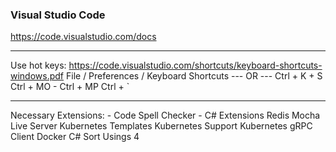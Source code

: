 ### Visual Studio Code

https://code.visualstudio.com/docs

---

Use hot keys: https://code.visualstudio.com/shortcuts/keyboard-shortcuts-windows.pdf
File / Preferences / Keyboard Shortcuts   --- OR --- Ctrl + K + S
Ctrl + MO - Ctrl + MP
Ctrl + ` 

---

Necessary Extensions: 
    - Code Spell Checker 
    - C# Extensions 
    Redis
    Mocha
    Live Server
    Kubernetes Templates
    Kubernetes Support
    Kubernetes
    gRPC Client
    Docker
    C# Sort Usings
4